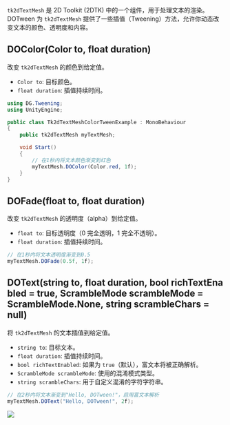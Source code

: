 `tk2dTextMesh` 是 2D Toolkit (2DTK) 中的一个组件，用于处理文本的渲染。DOTween 为 `tk2dTextMesh` 提供了一些插值（Tweening）方法，允许你动态改变文本的颜色、透明度和内容。
## DOColor(Color to, float duration)
改变 `tk2dTextMesh` 的颜色到给定值。
- `Color to`: 目标颜色。
- `float duration`: 插值持续时间。
```csharp
using DG.Tweening;
using UnityEngine;

public class Tk2dTextMeshColorTweenExample : MonoBehaviour
{
    public tk2dTextMesh myTextMesh;

    void Start()
    {
        // 在1秒内将文本颜色渐变到红色
        myTextMesh.DOColor(Color.red, 1f);
    }
}
```

## DOFade(float to, float duration)
改变 `tk2dTextMesh` 的透明度（alpha）到给定值。
- `float to`: 目标透明度（0 完全透明，1 完全不透明）。
- `float duration`: 插值持续时间。
```csharp
// 在1秒内将文本透明度渐变到0.5
myTextMesh.DOFade(0.5f, 1f);
```
## DOText(string to, float duration, bool richTextEnabled = true, ScrambleMode scrambleMode = ScrambleMode.None, string scrambleChars = null)
将 `tk2dTextMesh` 的文本插值到给定值。
- `string to`: 目标文本。
- `float duration`: 插值持续时间。
- `bool richTextEnabled`: 如果为 `true`（默认），富文本将被正确解析。
- `ScrambleMode scrambleMode`: 使用的混淆模式类型。
- `string scrambleChars`: 用于自定义混淆的字符字符串。
```csharp
// 在2秒内将文本渐变到"Hello, DOTween!"，启用富文本解析
myTextMesh.DOText("Hello, DOTween!", 2f);
```

![](https://dotween.demigiant.com/_imgs/content/dotween_dotext.gif)